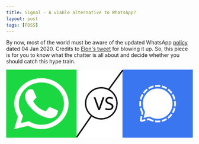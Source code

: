 ```yaml
---
title: Signal - A viable alternative to WhatsApp?
layout: post
tags: [FOSS]
---
```


By now, most of the world must be aware of the updated WhatsApp [policy](https://www.whatsapp.com/legal/updates/privacy-policy/?lang=en) dated 04 Jan 2020. Credits to [Elon's tweet](https://twitter.com/elonmusk/status/1347165127036977153) for blowing it up. So, this piece is for you to know what the chatter is all about and decide whether you should catch this hype train.

![WhatsApp vs Signal](/assets/posts/Signal-A-viable-alternative-to-WhatsApp/WhatsAppVsSignal.svg)